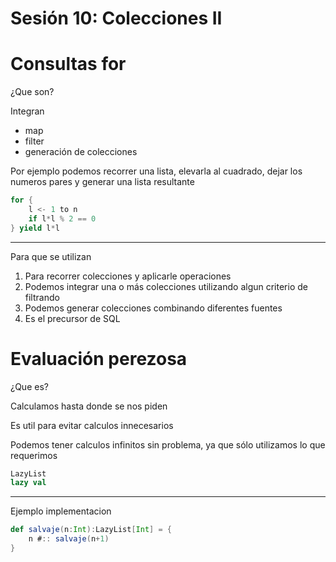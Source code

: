 # Sesión 10: Colecciones II

# Consultas for

¿Que son?

Integran

- map
- filter
- generación de colecciones

Por ejemplo podemos recorrer una lista, elevarla al cuadrado, dejar los numeros pares y generar una lista resultante

```scala
for {
	l <- 1 to n
	if l*l % 2 == 0
} yield l*l
```

---

Para que se utilizan

1. Para recorrer colecciones y aplicarle operaciones
2. Podemos integrar una o más colecciones utilizando algun criterio de filtrando
3. Podemos generar colecciones combinando diferentes fuentes
4. Es el precursor de SQL

# Evaluación perezosa

¿Que es?

Calculamos hasta donde se nos piden

Es util para evitar calculos innecesarios

Podemos tener calculos infinitos sin problema, ya que sólo utilizamos lo que requerimos

```scala
LazyList
lazy val
```

---

Ejemplo implementacion

```scala
def salvaje(n:Int):LazyList[Int] = {
	n #:: salvaje(n+1)
}
```